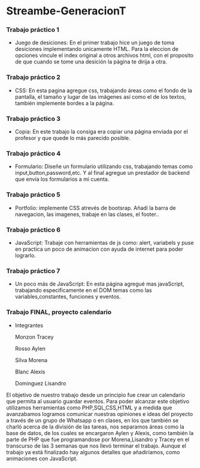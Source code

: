 # Streambe-GeneracionT

### Trabajo práctico 1
- Juego de desiciones:
En el primer trabajo hice un juego de toma desiciones implementando unicamente HTML. Para la eleccion de opciones vincule el index original a otros archivos html, con el proposito de que cuando se tome una desición la página te dirija a otra.

### Trabajo práctico 2 
- CSS:
 En esta pagina agregue css, trabajando áreas como el fondo de la pantalla, el tamaño y lugar de las imágenes así como el de los textos, también implemente bordes a la página.

### Trabajo práctico 3
- Copia:
En este trabajo la consiga era copiar una página enviada por el profesor y que quede lo más parecido posible.

### Trabajo práctico 4
- Formulario:
  Diseñe un formulario utilizando css, trabajando temas como input,button,password,etc. Y al final agregue un prestador de backend que envía los formularios a mi cuenta.

### Trabajo práctico 5
- Portfolio:
implemente CSS atrevés de bootsrap. Añadí la barra de navegacion, las imagenes, trabaje en las clases, el footer..

### Trabajo práctico 6
- JavaScript:
  Trabaje con herramientas de js como: alert, variabels y puse en practica un poco de animacion con ayuda de internet para poder lograrlo.

### Trabajo práctico 7
- Un poco más de JavaScript:
En esta página agregué mas javaScript, trabajando especificamente en el DOM temas como las variables,constantes, funciones y eventos.

### Trabajo FINAL, proyecto calendario
- Integrantes
  
  Monzon Tracey
  
  Rosso Aylen
  
  Silva Morena
  
  Blanc Alexis
  
  Dominguez Lisandro

El objetivo de nuestro trabajo desde un principio fue crear un calendario que permita al usuario guardar eventos. Para poder alcanzar este objetivo utilizamos herramientas como PHP,SQL,CSS,HTML y a medida que avanzabamos logramos comunicar nuestras opiniones e ideas del proyecto a través de un grupo de Whatsapp o en clases, en los que también se charló acerca de la división de las tareas, nos separamos áreas como la base de datos, de los cuales se encargaron Aylen y Alexis, como también la parte de PHP que fue programandose por Morena,Lisandro y Tracey en el transcurso de las 3 semanas que nos llevó terminar el trabajo.
Aunque el trabajo ya está finalizado hay algunos detalles que añadiríamos, como animaciones con JavaScript. 

